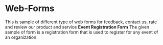 # Web-Forms
This is sample of different type of web forms for feedback, contact us, rate and review our product and service 
**Event Registration Form** 
 The given sample of form is a registration form that is used to register for any event of an organization.

